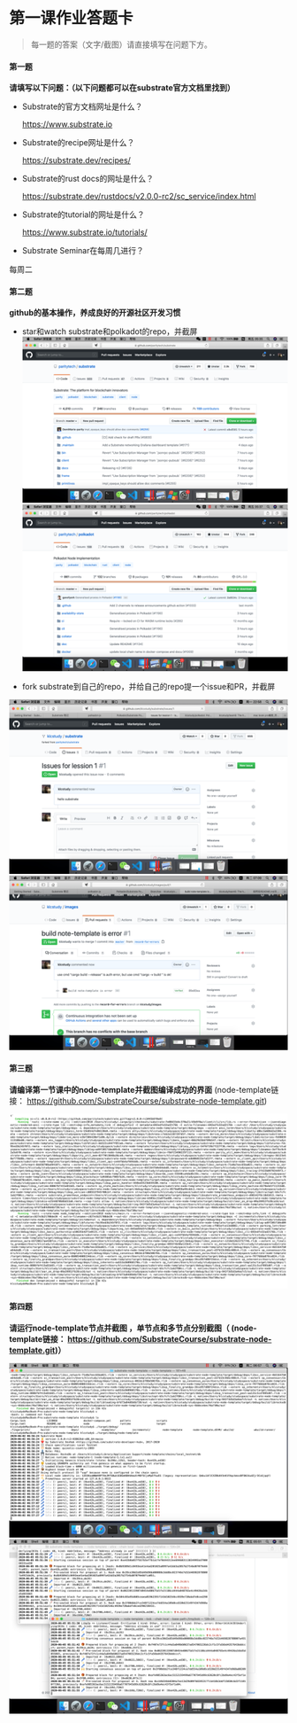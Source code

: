 # 第一课作业答题卡

> 每一题的答案（文字/截图）请直接填写在问题下方。

#### 第一题

**请填写以下问题：（以下问题都可以在substrate官方文档里找到）**

- Substrate的官方文档网址是什么？

  https://www.substrate.io

- Substrate的recipe网址是什么？

  https://substrate.dev/recipes/

- Substrate的rust docs的网址是什么？

  https://substrate.dev/rustdocs/v2.0.0-rc2/sc_service/index.html

- Substrate的tutorial的网址是什么？

  https://www.substrate.io/tutorials/

- Substrate Seminar在每周几进行？

每周二



#### 第二题

**github的基本操作，养成良好的开源社区开发习惯**

- star和watch substrate和polkadot的repo，并截屏
![Image](https://github.com/klcstudy/images/blob/master/star_substrate_repo.png)
![Image](https://github.com/klcstudy/images/blob/master/star_polkadot_repo.png)

  

- fork substrate到自己的repo，并给自己的repo提一个issue和PR，并截屏

![Image](https://github.com/klcstudy/images/blob/master/substrate_issue.png)
![Image](https://github.com/klcstudy/images/blob/master/this_is_build_error_pr.png)



#### 第三题

**请编译第一节课中的node-template并截图编译成功的界面** (node-template链接： https://github.com/SubstrateCourse/substrate-node-template.git)

![Image](https://github.com/klcstudy/images/blob/master/build_node_template.png)

#### 第四题

**请运行node-template节点并截图 ，单节点和多节点分别截图（ (node-template链接： https://github.com/SubstrateCourse/substrate-node-template.git)）**

![Image](https://github.com/klcstudy/images/blob/master/run-node_template.png)
![Image](https://github.com/klcstudy/images/blob/master/alice_and_bob_chain.png)